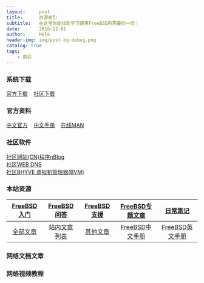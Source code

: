 ```yaml
---
layout:     post
title:      资源索引
subtitle:   在这里你能找到学习使用FreeBSD所需要的一切！
date:       2016-12-01
author:     Helo
header-img: img/post-bg-debug.png
catalog: true
tags:
    - 索引
---
```

### 系统下载
[官方下载]()&nbsp;&nbsp;&nbsp;&nbsp;[社区下载]()

### 官方资料
[中文官方](https://www.freebsd.org/zh_CN/)&nbsp;&nbsp;&nbsp;&nbsp;[中文手册](https://www.freebsd.org/doc/zh_CN/books/handbook/)&nbsp;&nbsp;&nbsp;&nbsp;[在线MAN](https://www.freebsd.org/cgi/man.cgi)

### 社区软件
[社区网站(CN)程序nBlog](http://chinafreebsd.cn/article/5b34a927caf07)  
[社区WEB DNS](http://chinafreebsd.cn/article/5b30ab8a28f81)  
[社区BHYVE 虚拟机管理器(BVM)](http://chinafreebsd.cn/article/5a68559bbfc60)

### 本站资源

[FreeBSD入门](https://chinafreebsd.org/2019/11/04/FreeBSD入门教程/) | [FreeBSD问答](https://chinafreebsd.org/2019/11/02/FreeBSD%E9%97%AE%E7%AD%94%E4%B8%93%E9%A2%98/) | [FreeBSD支援](https://chinafreebsd.org/2019/11/02/FreeBSD%E6%94%AF%E6%8F%B4%E5%88%97%E8%A1%A8/) | [FreeBSD专题文章](https://chinafreebsd.org/2019/11/02/%E6%96%87%E7%AB%A0%E7%B4%A2%E5%BC%95/#freebsd相关文章) | [日常笔记](https://chinafreebsd.org/2019/11/03/%E6%97%A5%E5%B8%B8%E7%AC%94%E8%AE%B0/)
:-: | :-: | :-: | :-: | :-:
[全部文章](https://chinafreebsd.org/tags/) | [站内文章列表](https://chinafreebsd.org/2019/11/02/%E6%96%87%E7%AB%A0%E7%B4%A2%E5%BC%95/) | [其他文章](https://chinafreebsd.org/2019/11/02/%E6%96%87%E7%AB%A0%E7%B4%A2%E5%BC%95/#站内其他文章) | [FreeBSD中文手册](https://chinafreebsd.org/htmls/handbook_zh/) | [FreeBSD英文手册](https://chinafreebsd.org/htmls/handbook_en/)|

### 网络文档文章

### 网络视频教程

